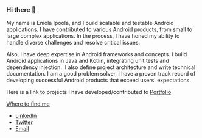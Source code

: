 ### Hi there 👋

My name is Eniola Ipoola, and I build scalable and testable Android applications. 
I have contributed to various Android products, from small to large complex applications. In the process, 
I have honed my ability to handle diverse challenges and resolve critical issues.

Also, I have deep expertise in Android frameworks and concepts. I build Android applications in Java and Kotlin, 
integrating unit tests and dependency injection.  I also define project architecture and write technical documentation. 
I am a good problem solver, I have a proven track record of developing successful Android products that exceed users' expectations.

Here is a link to projects I have developed/contributed to [Portfolio](https://eniolaipoola.notion.site/Taiwo-Eniola-Ipoola-a5d82399a25942dda78e00eca14868ec)


<!--[![Eniola's GitHub stats](https://github-readme-stats.vercel.app/api?username=eniolaipoola&show_icons=true&theme=dark)](https://github.com/anuraghazra/github-readme-stats)-->

<!--[![Eniola's GitHub stats](https://github-readme-stats.vercel.app/api?username=eniolaipoola&show_icons=true&theme=dark)](https://github.com/eniolaipoola/readme-stats)-->


[Where to find me](https://github.com/eniolaipoola)
- [LinkedIn](https://www.linkedin.com/in/eniolaipoola/)
- [Twitter](https://twitter.com/EIpoola)
- [Email](mailto:eniolaipoola@gmail.com)



